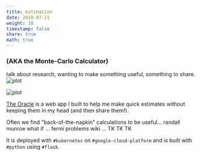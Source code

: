 ```yaml
---
title: estimation
date: 2018-07-21
weight: 10
timestamp: false
share: true
math: true
---
```


### (AKA the Monte-Carlo Calculator)

talk about research, wanting to make something useful, something to share.
![plot](../projects/oracle//car-scatter.jpg)

![plot](../projects/oracle/car-filter.jpg)

[The Oracle][site] is a web app I built to help me make quick estimates without keeping them in my head (and then share them!).

Often we find "back-of-the-napkin" calculations to be useful... randall munroe what if ... fermi problems wiki ... TK TK TK


It is deployed with `#kubernetes` on `#google-cloud-platform` and is built with `#python` using `#flask`.



[site]: https://oracle.math.computer

